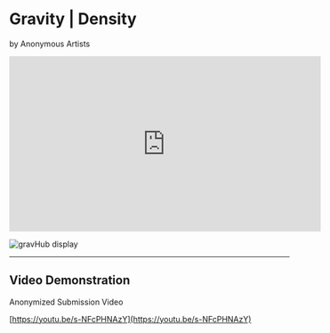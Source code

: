 # Gravity | Density

by Anonymous Artists

<!-- [nexusHub](https://github.com/nexus-js/nexusHub) -->

<iframe width="560" height="315" src="https://www.youtube.com/embed/s-NFcPHNAzY" frameborder="0" allow="accelerometer; autoplay; encrypted-media; gyroscope; picture-in-picture" allowfullscreen></iframe>



![gravHub display](/images/gravHub.png "gravHub with audience samples")

---- 

## Video Demonstration

<!-- [Gravity|Density Demo](GravityDensity.mp4 "Gravity|Density Demo video") -->

Anonymized Submission Video

[https://youtu.be/s-NFcPHNAzY](https://youtu.be/s-NFcPHNAzY)

